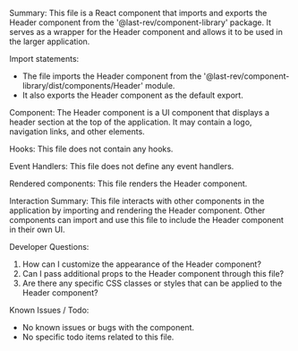 Summary:
This file is a React component that imports and exports the Header component from the '@last-rev/component-library' package. It serves as a wrapper for the Header component and allows it to be used in the larger application.

Import statements:
- The file imports the Header component from the '@last-rev/component-library/dist/components/Header' module.
- It also exports the Header component as the default export.

Component:
The Header component is a UI component that displays a header section at the top of the application. It may contain a logo, navigation links, and other elements.

Hooks:
This file does not contain any hooks.

Event Handlers:
This file does not define any event handlers.

Rendered components:
This file renders the Header component.

Interaction Summary:
This file interacts with other components in the application by importing and rendering the Header component. Other components can import and use this file to include the Header component in their own UI.

Developer Questions:
1. How can I customize the appearance of the Header component?
2. Can I pass additional props to the Header component through this file?
3. Are there any specific CSS classes or styles that can be applied to the Header component?

Known Issues / Todo:
- No known issues or bugs with the component.
- No specific todo items related to this file.